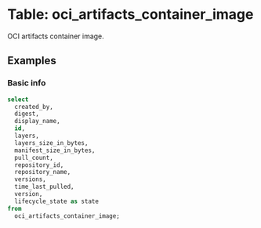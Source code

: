 # Table: oci_artifacts_container_image

OCI artifacts container image.

## Examples

### Basic info

```sql
select
  created_by,
  digest,
  display_name,
  id,
  layers,
  layers_size_in_bytes,
  manifest_size_in_bytes,
  pull_count,
  repository_id,
  repository_name,
  versions,
  time_last_pulled,
  version,
  lifecycle_state as state 
from
  oci_artifacts_container_image;
```
